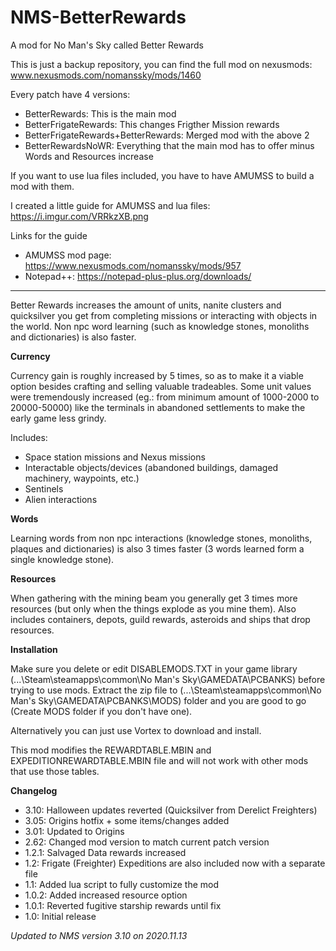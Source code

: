 # NMS-BetterRewards
A mod for No Man's Sky called Better Rewards

This is just a backup repository, you can find the full mod on nexusmods:
www.nexusmods.com/nomanssky/mods/1460

Every patch have 4 versions:
- BetterRewards: This is the main mod
- BetterFrigateRewards: This changes Frigther Mission rewards
- BetterFrigateRewards+BetterRewards: Merged mod with the above 2
- BetterRewardsNoWR: Everything that the main mod has to offer minus Words and Resources increase

If you want to use lua files included, you have to have AMUMSS to build a mod with them.

I created a little guide for AMUMSS and lua files: https://i.imgur.com/VRRkzXB.png

Links for the guide
- AMUMSS mod page: https://www.nexusmods.com/nomanssky/mods/957
- Notepad++: https://notepad-plus-plus.org/downloads/

----------------------------------------------------------------------------------------------------------
Better Rewards increases the amount of units, nanite clusters and quicksilver you get from completing missions or interacting with objects in the world.
Non npc word learning (such as knowledge stones, monoliths and dictionaries) is also faster.

**Currency**

Currency gain is roughly increased by 5 times, so as to make it a viable option besides crafting and selling valuable tradeables.
Some unit values were tremendously increased (eg.: from minimum amount of 1000-2000 to 20000-50000) like the terminals in abandoned settlements to make the early game less grindy.

Includes:
- Space station missions and Nexus missions
- Interactable objects/devices (abandoned buildings, damaged machinery, waypoints, etc.)
- Sentinels
- Alien interactions

**Words**

Learning words from non npc interactions (knowledge stones, monoliths, plaques and dictionaries) is also 3 times faster (3 words learned form a single knowledge stone).

**Resources**

When gathering with the mining beam you generally get 3 times more resources (but only when the things explode as you mine them).
Also includes containers, depots, guild rewards, asteroids and ships that drop resources.

**Installation**

Make sure you delete or edit DISABLEMODS.TXT in your game library (...\Steam\steamapps\common\No Man's Sky\GAMEDATA\PCBANKS) before trying to use mods.
Extract the zip file to (...\Steam\steamapps\common\No Man's Sky\GAMEDATA\PCBANKS\MODS) folder and you are good to go (Create MODS folder if you don't have one).

Alternatively you can just use Vortex to download and install.

This mod modifies the REWARDTABLE.MBIN and EXPEDITIONREWARDTABLE.MBIN file and will not work with other mods that use those tables.

**Changelog**

- 3.10: Halloween updates reverted (Quicksilver from Derelict Freighters)
- 3.05: Origins hotfix + some items/changes added
- 3.01: Updated to Origins
- 2.62: Changed mod version to match current patch version
- 1.2.1: Salvaged Data rewards increased
- 1.2: Frigate (Freighter) Expeditions are also included now with a separate file
- 1.1: Added lua script to fully customize the mod
- 1.0.2: Added increased resource option
- 1.0.1: Reverted fugitive starship rewards until fix
- 1.0: Initial release

*Updated to NMS version 3.10 on 2020.11.13*
